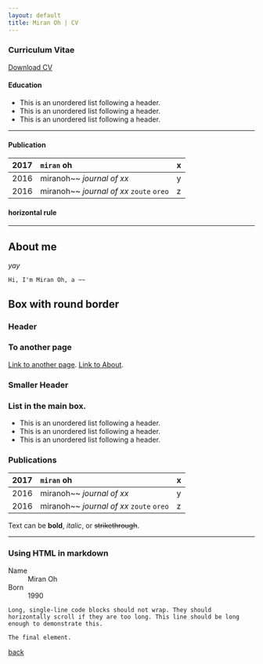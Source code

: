 ```yaml
---
layout: default
title: Miran Oh | CV
---
```

<body class="cv"></body>

### Curriculum Vitae

[Download CV](http://miranoh.github.io/uploads/CV_miranoh.pdf)

#### Education

*   This is an unordered list following a header.
*   This is an unordered list following a header.
*   This is an unordered list following a header.

* * *

#### Publication

|2017          | 	`miran` oh       | x |
|:-------------|:------------------|:------|
| 2016           | miranoh~~ _journal of xx_      | y  |
| 2016           | miranoh~~ _journal of xx_ `zoute` `oreo` | z  |

#### horizontal rule

* * *


## About me

_yay_

```
Hi, I'm Miran Oh, a ~~
```

## Box with round border


### [](#h3)Header

### [](#h3)To another page

[Link to another page](another-page).
[Link to About](about).

### [](#h4)Smaller Header

### [](#h4)List in the main box.

*   This is an unordered list following a header.
*   This is an unordered list following a header.
*   This is an unordered list following a header.

### [](#h4)Publications

|2017          | 	`miran` oh       | x |
|:-------------|:------------------|:------|
| 2016           | miranoh~~ _journal of xx_      | y  |
| 2016           | miranoh~~ _journal of xx_ `zoute` `oreo` | z  |

Text can be **bold**, _italic_, or ~~strikethrough~~.

* * *

### [](#h4)Using HTML in markdown

<dl>
<dt>Name</dt>
<dd>Miran Oh</dd>
<dt>Born</dt>
<dd>1990</dd>
</dl>

```
Long, single-line code blocks should not wrap. They should horizontally scroll if they are too long. This line should be long enough to demonstrate this.
```

```
The final element.
```

[back](./)